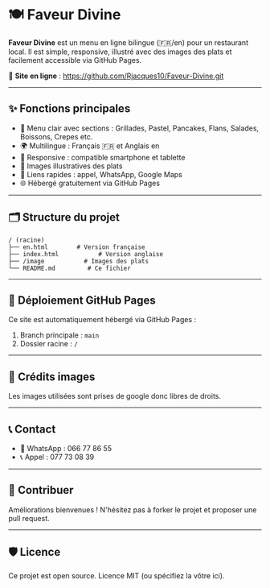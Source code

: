 # 🍽️ Faveur Divine

**Faveur Divine** est un menu en ligne bilingue (🇫🇷/en) pour un restaurant local. Il est simple, responsive, illustré avec des images des plats et facilement accessible via GitHub Pages.

🔗 **Site en ligne** : https://github.com/Rjacques10/Faveur-Divine.git

---

## ✨ Fonctions principales

- 🧾 Menu clair avec sections : Grillades, Pastel, Pancakes, Flans, Salades, Boissons, Crepes etc.
- 🌍 Multilingue : Français 🇫🇷 et Anglais en
- 📱 Responsive : compatible smartphone et tablette
- 📸 Images illustratives des plats
- 🔗 Liens rapides : appel, WhatsApp, Google Maps
- 🌐 Hébergé gratuitement via GitHub Pages

---

## 🗂️ Structure du projet

```
/ (racine)
├── en.html        # Version française
├── index.html           # Version anglaise
├── /image           # Images des plats
└── README.md         # Ce fichier
```

---

## 🚀 Déploiement GitHub Pages

Ce site est automatiquement hébergé via GitHub Pages :

1. Branch principale : `main`
2. Dossier racine : `/`

---

## 📸 Crédits images

Les images utilisées sont prises de google donc libres de droits.

---

## 📞 Contact

- 📍 WhatsApp : 066 77 86 55
- 📞 Appel : 077 73 08 39

---

## 🙌 Contribuer

Améliorations bienvenues ! N'hésitez pas à forker le projet et proposer une pull request.

---

## 🛡️ Licence

Ce projet est open source. Licence MIT (ou spécifiez la vôtre ici).
